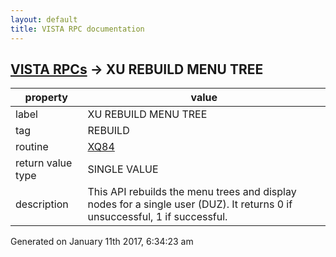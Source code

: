 ```yaml
---
layout: default
title: VISTA RPC documentation
---
```




## [VISTA RPCs](TableOfContent.md) &#8594; XU REBUILD MENU TREE 

 property | value 
--- | --- 
 label | XU REBUILD MENU TREE
 tag | REBUILD
 routine | [XQ84](http://code.osehra.org/dox/Routine_XQ84_source.html)
 return value type | SINGLE VALUE
 description | This API rebuilds the menu trees and display nodes for a single user (DUZ). It returns 0 if unsuccessful, 1 if successful.




Generated on January 11th 2017, 6:34:23 am